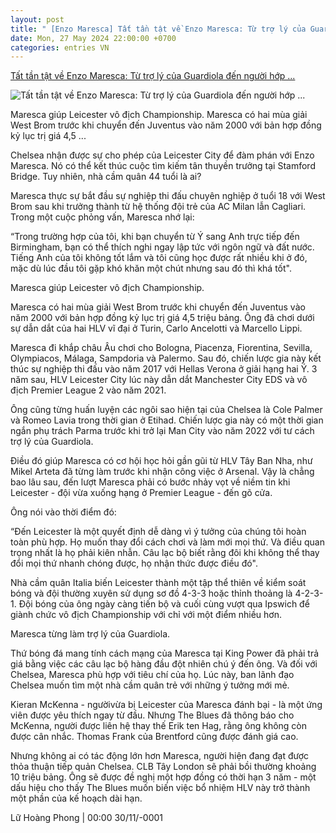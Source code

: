 ```yaml
---
layout: post
title: " [Enzo Maresca] Tất tần tật về Enzo Maresca: Từ trợ lý của Guardiola đến người hớp ..."
date: Mon, 27 May 2024 22:00:00 +0700
categories: entries VN
---
```

[Tất tần tật về Enzo Maresca: Từ trợ lý của Guardiola đến người hớp ...](https://www.tinthethao.com.vn/tat-tan-tat-ve-enzo-maresca-tu-tro-ly-cua-guardiola-den-nguoi-hop-hon-chelsea-d762672.html)

![Tất tần tật về Enzo Maresca: Từ trợ lý của Guardiola đến người hớp ...](https://media.tinthethao.com.vn/resize/534x280/files/bongda/2024/05/27/maresca_1jpg.jpg)

Maresca giúp Leicester vô địch Championship. Maresca có hai mùa giải West Brom trước khi chuyển đến Juventus vào năm 2000 với bản hợp đồng kỷ lục trị giá 4,5 ...

Chelsea nhận được sự cho phép của Leicester City để đàm phán với Enzo Maresca. Nó có thể kết thúc cuộc tìm kiếm tân thuyền trưởng tại Stamford Bridge. Tuy nhiên, nhà cầm quân 44 tuổi là ai?

Maresca thực sự bắt đầu sự nghiệp thi đấu chuyên nghiệp ở tuổi 18 với West Brom sau khi trưởng thành từ hệ thống đội trẻ của AC Milan lẫn Cagliari. Trong một cuộc phỏng vấn, Maresca nhớ lại:

“Trong trường hợp của tôi, khi bạn chuyển từ Ý sang Anh trực tiếp đến Birmingham, bạn có thể thích nghi ngay lập tức với ngôn ngữ và đất nước. Tiếng Anh của tôi không tốt lắm và tôi cũng học được rất nhiều khi ở đó, mặc dù lúc đầu tôi gặp khó khăn một chút nhưng sau đó thì khá tốt".

Maresca giúp Leicester vô địch Championship.

Maresca có hai mùa giải West Brom trước khi chuyển đến Juventus vào năm 2000 với bản hợp đồng kỷ lục trị giá 4,5 triệu bảng. Ông đã chơi dưới sự dẫn dắt của hai HLV vĩ đại ở Turin, Carlo Ancelotti và Marcello Lippi.

Maresca đi khắp châu Âu chơi cho Bologna, Piacenza, Fiorentina, Sevilla, Olympiacos, Málaga, Sampdoria và Palermo. Sau đó, chiến lược gia này kết thúc sự nghiệp thi đấu vào năm 2017 với Hellas Verona ở giải hạng hai Ý. 3 năm sau, HLV Leicester City lúc này dẫn dắt Manchester City EDS và vô địch Premier League 2 vào năm 2021.

Ông cũng từng huấn luyện các ngôi sao hiện tại của Chelsea là Cole Palmer và Romeo Lavia trong thời gian ở Etihad. Chiến lược gia này có một thời gian ngắn phụ trách Parma trước khi trở lại Man City vào năm 2022 với tư cách trợ lý của Guardiola.

Điều đó giúp Maresca có cơ hội học hỏi gần gũi từ HLV Tây Ban Nha, như Mikel Arteta đã từng làm trước khi nhận công việc ở Arsenal. Vậy là chẳng bao lâu sau, đến lượt Maresca phải có bước nhảy vọt về niềm tin khi Leicester - đội vừa xuống hạng ở Premier League - đến gõ cửa.

Ông nói vào thời điểm đó:

“Đến Leicester là một quyết định dễ dàng vì ý tưởng của chúng tôi hoàn toàn phù hợp. Họ muốn thay đổi cách chơi và làm mới mọi thứ. Và điều quan trọng nhất là họ phải kiên nhẫn. Câu lạc bộ biết rằng đôi khi không thể thay đổi mọi thứ nhanh chóng được, họ nhận thức được điều đó".

Nhà cầm quân Italia biến Leicester thành một tập thể thiên về kiểm soát bóng và đội thường xuyên sử dụng sơ đồ 4-3-3 hoặc thỉnh thoảng là 4-2-3-1. Đội bóng của ông ngày càng tiến bộ và cuối cùng vượt qua Ipswich để giành chức vô địch Championship với chỉ với một điểm nhiều hơn.

Maresca từng làm trợ lý của Guardiola.

Thứ bóng đá mang tính cách mạng của Maresca tại King Power đã phải trả giá bằng việc các câu lạc bộ hàng đầu đột nhiên chú ý đến ông. Và đối với Chelsea, Maresca phù hợp với tiêu chí của họ. Lúc này, ban lãnh đạo Chelsea muốn tìm một nhà cầm quân trẻ với những ý tưởng mới mẻ.

Kieran McKenna - ngườivừa bị Leicester của Maresca đánh bại - là một ứng viên được yêu thích ngay từ đầu. Nhưng The Blues đã thông báo cho McKenna, người được liên hệ thay thế Erik ten Hag, rằng ông không còn được cân nhắc. Thomas Frank của Brentford cũng được đánh giá cao.

Nhưng không ai có tác động lớn hơn Maresca, người hiện đang đạt được thỏa thuận tiếp quản Chelsea. CLB Tây London sẽ phải bồi thường khoảng 10 triệu bảng. Ông sẽ được đề nghị một hợp đồng có thời hạn 3 năm - một dấu hiệu cho thấy The Blues muốn biến việc bổ nhiệm HLV này trở thành một phần của kế hoạch dài hạn.

Lữ Hoàng Phong | 00:00 30/11/-0001

